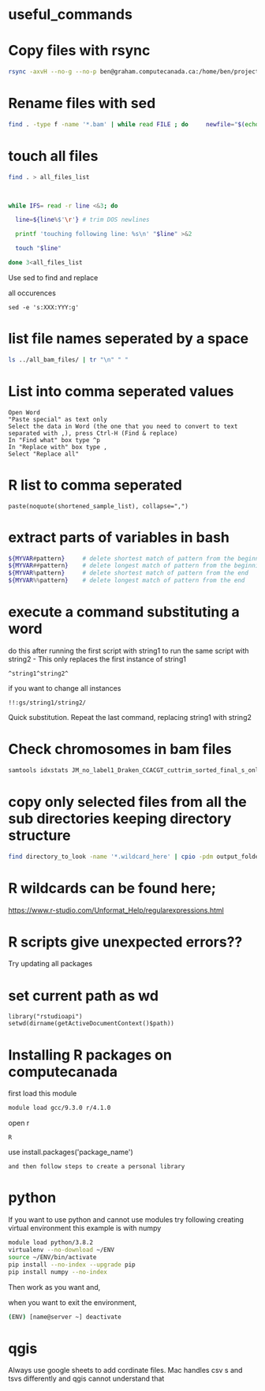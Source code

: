 # useful_commands

# Copy files with rsync
```bash
rsync -axvH --no-g --no-p ben@graham.computecanada.ca:/home/ben/projects/rrg-ben/ben/2022_GBS_lotsofxennies/individual_gvcfs_by_species/2017_laevis/ .
```

# Rename files with sed
```bash
find . -type f -name '*.bam' | while read FILE ; do     newfile="$(echo ${FILE} |sed -e 's/xxx/yyy/g')" ;     mv "${FILE}" "${newfile}" ; done
```

# touch all files
```bash
find . > all_files_list

 

while IFS= read -r line <&3; do

  line=${line%$'\r'} # trim DOS newlines

  printf 'touching following line: %s\n' "$line" >&2

  touch "$line"

done 3<all_files_list
```
Use sed to find and replace

all occurences
```
sed -e 's:XXX:YYY:g'
```
# list file names seperated by a space
```bash
ls ../all_bam_files/ | tr "\n" " "
```
# List into comma seperated values
```text
Open Word
"Paste special" as text only
Select the data in Word (the one that you need to convert to text separated with ,), press Ctrl-H (Find & replace)
In "Find what" box type ^p
In "Replace with" box type ,
Select "Replace all"
```
# R list to comma seperated
```
paste(noquote(shortened_sample_list), collapse=",")
```

# extract parts of variables in bash
```bash
${MYVAR#pattern}     # delete shortest match of pattern from the beginning
${MYVAR##pattern}    # delete longest match of pattern from the beginning
${MYVAR%pattern}     # delete shortest match of pattern from the end
${MYVAR%%pattern}    # delete longest match of pattern from the end
```
# execute a command substituting a word

do this after running the first script with string1 to run the same script with string2 - This only replaces the first instance of string1
```
^string1^string2^
```
if you want to change all instances
```
!!:gs/string1/string2/
```
Quick substitution. Repeat the last command, replacing string1 with string2
# Check chromosomes in bam files
```bash
samtools idxstats JM_no_label1_Draken_CCACGT_cuttrim_sorted_final_s_only.bam | grep 'chr'
```
# copy only selected files from all the sub directories keeping directory structure
```bash
find directory_to_look -name '*.wildcard_here' | cpio -pdm output_folder_here
```
# R wildcards can be found here;
https://www.r-studio.com/Unformat_Help/regularexpressions.html

# R scripts give unexpected errors??
 Try updating all packages
 
# set current path as wd
```
library("rstudioapi") 
setwd(dirname(getActiveDocumentContext()$path))
```

# Installing R packages on computecanada

first load this module
```bash
module load gcc/9.3.0 r/4.1.0
```
open r
```
R
```
use install.packages('package_name')
```
and then follow steps to create a personal library
```
# python
If you want to use python and cannot use modules try following creating virtual environment
this example is with numpy
```bash
module load python/3.8.2
virtualenv --no-download ~/ENV
source ~/ENV/bin/activate
pip install --no-index --upgrade pip
pip install numpy --no-index
```
Then work as you want and,

when you want to exit the environment,

```bash
(ENV) [name@server ~] deactivate
```
# qgis

Always use google sheets to add cordinate files. Mac handles csv s and tsvs differently and qgis cannot understand that
